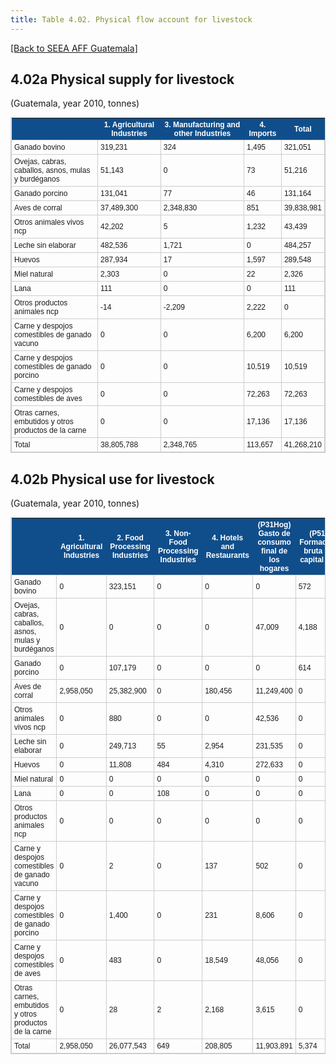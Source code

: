 ```yaml
---
title: Table 4.02. Physical flow account for livestock
---
```


[[Back to SEEA AFF Guatemala]](/seea-aff/)

## 4.02a Physical supply for livestock

(Guatemala, year 2010, tonnes)

<style type="text/css">
	table.tableizer-table {
	border: 1px solid #CCC; font-family: Arial, Helvetica, sans-serif;
	font-size: 12px;
} 
.tableizer-table td {
	padding: 4px;
	margin: 3px;
	border: 1px solid #ccc;
}
.tableizer-table th {
	background-color: #104E8B; 
	color: #FFF;
	font-weight: bold;
}
</style><table class="tableizer-table">
<tr class="tableizer-firstrow"><th></th><th>1. Agricultural Industries</th><th>3. Manufacturing and other Industries</th><th>4. Imports</th><th>Total</th></tr>
 <tr><td>Ganado bovino</td><td>319,231</td><td>324</td><td>1,495</td><td>321,051</td></tr>
 <tr><td>Ovejas, cabras, caballos, asnos, mulas y burdéganos</td><td>51,143</td><td>0</td><td>73</td><td>51,216</td></tr>
 <tr><td>Ganado porcino</td><td>131,041</td><td>77</td><td>46</td><td>131,164</td></tr>
 <tr><td>Aves de corral</td><td>37,489,300</td><td>2,348,830</td><td>851</td><td>39,838,981</td></tr>
 <tr><td>Otros animales vivos ncp</td><td>42,202</td><td>5</td><td>1,232</td><td>43,439</td></tr>
 <tr><td>Leche sin elaborar</td><td>482,536</td><td>1,721</td><td>0</td><td>484,257</td></tr>
 <tr><td>Huevos</td><td>287,934</td><td>17</td><td>1,597</td><td>289,548</td></tr>
 <tr><td>Miel natural</td><td>2,303</td><td>0</td><td>22</td><td>2,326</td></tr>
 <tr><td>Lana</td><td>111</td><td>0</td><td>0</td><td>111</td></tr>
 <tr><td>Otros productos animales ncp</td><td>-14</td><td>-2,209</td><td>2,222</td><td>0</td></tr>
 <tr><td>Carne y despojos comestibles de ganado vacuno</td><td>0</td><td>0</td><td>6,200</td><td>6,200</td></tr>
 <tr><td>Carne y despojos comestibles de ganado porcino</td><td>0</td><td>0</td><td>10,519</td><td>10,519</td></tr>
 <tr><td>Carne y despojos comestibles de aves</td><td>0</td><td>0</td><td>72,263</td><td>72,263</td></tr>
 <tr><td>Otras carnes, embutidos y otros productos de la carne</td><td>0</td><td>0</td><td>17,136</td><td>17,136</td></tr>
 <tr><td>Total</td><td>38,805,788</td><td>2,348,765</td><td>113,657</td><td>41,268,210</td></tr>
</table>


## 4.02b Physical use for livestock

(Guatemala, year 2010, tonnes)

</style><table class="tableizer-table">
<tr class="tableizer-firstrow"><th></th><th>1. Agricultural Industries</th><th>2. Food Processing Industries</th><th>3. Non-Food Processing Industries</th><th>4. Hotels and Restaurants</th><th>(P31Hog) Gasto de consumo final de los hogares</th><th>(P51) Formación bruta de capital fijo</th><th>(P52) Variación de existencias</th><th>(P61) Exportación de bienes</th><th>Total</th></tr>
 <tr><td>Ganado bovino</td><td>0</td><td>323,151</td><td>0</td><td>0</td><td>0</td><td>572</td><td>-3,377</td><td>704</td><td>321,050</td></tr>
 <tr><td>Ovejas, cabras, caballos, asnos, mulas y burdéganos</td><td>0</td><td>0</td><td>0</td><td>0</td><td>47,009</td><td>4,188</td><td>-39</td><td>58</td><td>51,216</td></tr>
 <tr><td>Ganado porcino</td><td>0</td><td>107,179</td><td>0</td><td>0</td><td>0</td><td>614</td><td>23,146</td><td>225</td><td>131,164</td></tr>
 <tr><td>Aves de corral</td><td>2,958,050</td><td>25,382,900</td><td>0</td><td>180,456</td><td>11,249,400</td><td>0</td><td>68,127</td><td>67</td><td>39,839,000</td></tr>
 <tr><td>Otros animales vivos ncp</td><td>0</td><td>880</td><td>0</td><td>0</td><td>42,536</td><td>0</td><td>0</td><td>23</td><td>43,439</td></tr>
 <tr><td>Leche sin elaborar</td><td>0</td><td>249,713</td><td>55</td><td>2,954</td><td>231,535</td><td>0</td><td>0</td><td>0</td><td>484,256</td></tr>
 <tr><td>Huevos</td><td>0</td><td>11,808</td><td>484</td><td>4,310</td><td>272,633</td><td>0</td><td>240</td><td>74</td><td>289,548</td></tr>
 <tr><td>Miel natural</td><td>0</td><td>0</td><td>0</td><td>0</td><td>0</td><td>0</td><td>0</td><td>2,326</td><td>2,326</td></tr>
 <tr><td>Lana</td><td>0</td><td>0</td><td>108</td><td>0</td><td>0</td><td>0</td><td>3</td><td>0</td><td>111</td></tr>
 <tr><td>Otros productos animales ncp</td><td>0</td><td>0</td><td>0</td><td>0</td><td>0</td><td>0</td><td>0</td><td>0</td><td>0</td></tr>
 <tr><td>Carne y despojos comestibles de ganado vacuno</td><td>0</td><td>2</td><td>0</td><td>137</td><td>502</td><td>0</td><td>0</td><td>5,559</td><td>6,200</td></tr>
 <tr><td>Carne y despojos comestibles de ganado porcino</td><td>0</td><td>1,400</td><td>0</td><td>231</td><td>8,606</td><td>0</td><td>15</td><td>268</td><td>10,519</td></tr>
 <tr><td>Carne y despojos comestibles de aves</td><td>0</td><td>483</td><td>0</td><td>18,549</td><td>48,056</td><td>0</td><td>56</td><td>5,119</td><td>72,263</td></tr>
 <tr><td>Otras carnes, embutidos y otros productos de la carne</td><td>0</td><td>28</td><td>2</td><td>2,168</td><td>3,615</td><td>0</td><td>-12</td><td>11,335</td><td>17,136</td></tr>
 <tr><td>Total</td><td>2,958,050</td><td>26,077,543</td><td>649</td><td>208,805</td><td>11,903,891</td><td>5,374</td><td>88,158</td><td>25,758</td><td>41,268,229</td></tr>
</table>


